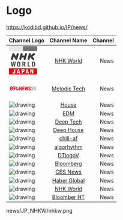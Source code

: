 
# Logo

https://kodibd.github.io/IP/news/

| Channel Logo                                                          | Channel Name                                  | Channel       |
| :---                                                                  |    :----:                                     |          ---: |
| <img src="JP_NHKW/nhkw.png" alt="drawing" width="75"/>                | [NHK World](JP_NHKW/nhkw.png)                 | News          |
| <img src="JP_NtvNews/ntvnewsjp.png"  width="75"/>                     | [Melodic Tech](JP_NtvNews/ntvnewsjp.png)      | News          |
| <img src="house.jpg" alt="drawing" width="75"/>                       | [House](house.jpg)                            | News          |
| <img src="edm-mainstage.jpg" alt="drawing" width="75"/>               | [EDM](edm-mainstage.jpg)                      | News          |
| <img src="deep-tech-minimal.jpg" alt="drawing" width="75"/>           | [Deep Tech](deep-tech-minimal.jpg)            | News          |
| <img src="deep-house.jpg" alt="drawing" width="75"/>                  | [Deep House](deep-house.jpg)                  | News          |
| <img src="chill-af.jpg" alt="drawing" width="75"/>                    | [chill-af](chill-af.jpg)                      | News          |
| <img src="algorhythm.jpg" alt="drawing" width="75"/>                  | [algorhythm](algorhythm.jpg)                  | News          |
| <img src="DTlogo.jpg" alt="drawing" width="75"/>                      | [DTlogoV](DTlogo.jpg)                         | News          |
| <img src="bloomberg.jpg" alt="drawing" width="75"/>                   | [Bloomberg](bloomberg.jpg)                    | News          |
| <img src="CBS_News.png" alt="drawing" width="75"/>                    | [CBS News](CBS_News.png)                      | News          |
| <img src="HaberGlobal.jpg" alt="drawing" width="75"/>                 | [Haber Global](HaberGlobal.jpg)               | News          |
| <img src="nhkw.png" alt="drawing" width="75"/>                        | [NHK World](nhkw.png)                         | News          |
| <img src="bloomberght.png" alt="drawing" width="75"/>                 | [Bloomber HT](bloomberght.png)                | News          |


news/JP_NHKW/nhkw.png

